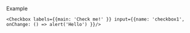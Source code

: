 Example
    
    <Checkbox labels={{main: 'Check me!' }} input={{name: 'checkbox1', onChange: () => alert('Hello') }}/>